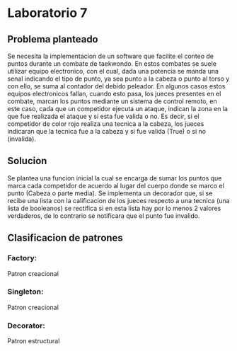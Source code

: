 # Laboratorio 7
## Problema planteado

Se necesita la implementacion de un software que facilite el conteo de puntos durante un combate de taekwondo. En estos combates se suele utilizar equipo electronico, con el cual, dada una potencia se manda una senal indicando el tipo de punto, ya sea punto a la cabeza o punto al torso y con ello, se suma al contador del debido peleador. En algunos casos estos equipos electronicos fallan, cuando esto pasa, los jueces presentes en el combate, marcan los puntos mediante un sistema de control remoto, en este caso, cada que un competidor ejecuta un ataque, indican la zona en la que fue realizada el ataque y si esta fue valida o no. Es decir, si el competidor de color rojo realiza una tecnica a la cabeza, los jueces indicaran que la tecnica fue a la cabeza y si fue valida (True) o si no (invalida).

## Solucion
Se plantea una funcion inicial la cual se encarga de sumar los puntos que marca cada competidor de acuerdo al lugar del cuerpo donde se marco el punto (Cabeza o parte media). Se implementa un decorador que, si se recibe una lista con la calificacion de los jueces respecto a una tecnica (una lista de booleanos) se rectifica si en esta lista hay por lo menos 2 valores verdaderos, de lo contrario se notificara que el punto fue invalido.

## Clasificacion de patrones

### Factory: 
Patron creacional

### Singleton:
Patron creacional

### Decorator:
Patron estructural
